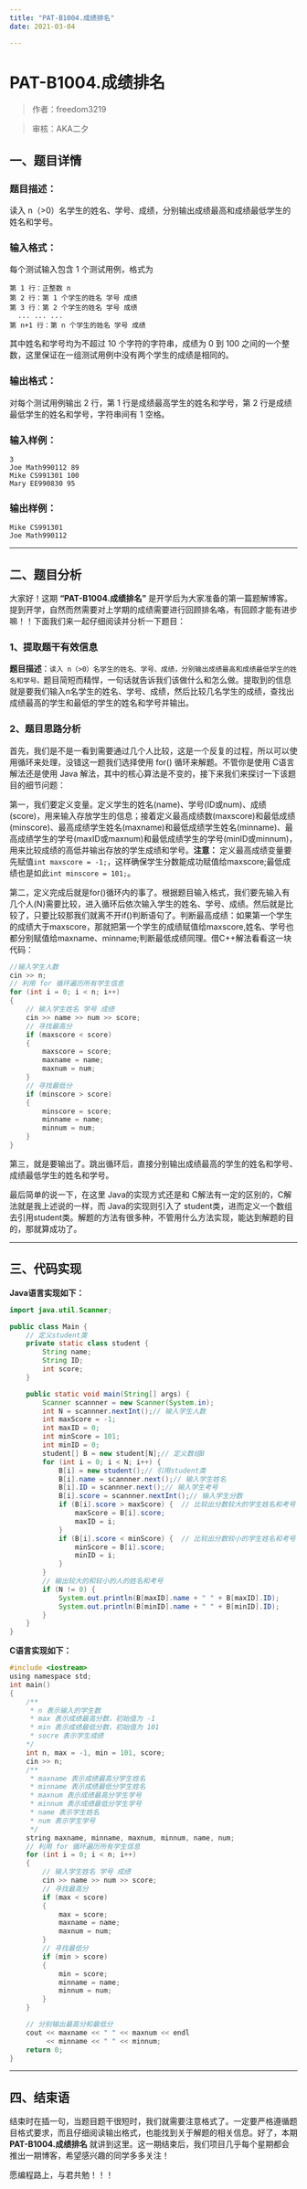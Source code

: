 ```yaml
---
title: "PAT-B1004.成绩排名"
date: 2021-03-04

---
```


# PAT-B1004.成绩排名

>    作者：freedom3219

>    审核：AKA二夕


## 一、题目详情

### 题目描述：

读入 n（>0）名学生的姓名、学号、成绩，分别输出成绩最高和成绩最低学生的姓名和学号。

### 输入格式：

每个测试输入包含 1 个测试用例，格式为

```
第 1 行：正整数 n
第 2 行：第 1 个学生的姓名 学号 成绩
第 3 行：第 2 个学生的姓名 学号 成绩
  ... ... ...
第 n+1 行：第 n 个学生的姓名 学号 成绩
```

其中姓名和学号均为不超过 10 个字符的字符串，成绩为 0 到 100 之间的一个整数，这里保证在一组测试用例中没有两个学生的成绩是相同的。

### 输出格式：

对每个测试用例输出 2 行，第 1 行是成绩最高学生的姓名和学号，第 2 行是成绩最低学生的姓名和学号，字符串间有 1 空格。

### 输入样例：

```out
3
Joe Math990112 89
Mike CS991301 100
Mary EE990830 95
```

### 输出样例：

```out
Mike CS991301
Joe Math990112
```

---

## 二、题目分析

大家好！这期 **“PAT-B1004.成绩排名”** 是开学后为大家准备的第一篇题解博客。提到开学，自然而然需要对上学期的成绩需要进行回顾排名咯，有回顾才能有进步嘛！！下面我们来一起仔细阅读并分析一下题目：

### 1、提取题干有效信息

**题目描述**：`读入 n（>0）名学生的姓名、学号、成绩，分别输出成绩最高和成绩最低学生的姓名和学号。`题目简短而精悍，一句话就告诉我们该做什么和怎么做。提取到的信息就是要我们输入n名学生的姓名、学号、成绩，然后比较几名学生的成绩，查找出成绩最高的学生和最低的学生的姓名和学号并输出。

### 2、题目思路分析

首先，我们是不是一看到需要通过几个人比较，这是一个反复的过程，所以可以使用循环来处理，没错这一题我们选择使用 for() 循环来解题。不管你是使用 C语言解法还是使用 Java 解法，其中的核心算法是不变的，接下来我们来探讨一下该题目的细节问题：

第一，我们要定义变量。定义学生的姓名(name)、学号(ID或num)、成绩(score)，用来输入存放学生的信息；接着定义最高成绩数(maxscore)和最低成绩(minscore)、最高成绩学生姓名(maxname)和最低成绩学生姓名(minname)、最高成绩学生的学号(maxID或maxnum)和最低成绩学生的学号(minID或minnum)，用来比较成绩的高低并输出存放的学生成绩和学号。**注意：** 定义最高成绩变量要先赋值`int maxscore = -1;`，这样确保学生分数能成功赋值给maxscore;最低成绩也是如此`int minscore = 101;`。

第二，定义完成后就是for()循环内的事了。根据题目输入格式，我们要先输入有几个人(N)需要比较，进入循环后依次输入学生的姓名、学号、成绩。然后就是比较了，只要比较那我们就离不开if()判断语句了。判断最高成绩：如果第一个学生的成绩大于maxscore，那就把第一个学生的成绩赋值给maxscore,姓名、学号也都分别赋值给maxname、minname;判断最低成绩同理。借C++解法看看这一块代码：

```C++
//输入学生人数
cin >> n;
// 利用 for 循环遍历所有学生信息
for (int i = 0; i < n; i++)
{
    // 输入学生姓名 学号 成绩
    cin >> name >> num >> score;
    // 寻找最高分
    if (maxscore < score)
    {
        maxscore = score;
        maxname = name;
        maxnum = num;
    }
    // 寻找最低分
    if (minscore > score)
    {
        minscore = score;
        minname = name;
        minnum = num;
    }
}
```

第三，就是要输出了。跳出循环后，直接分别输出成绩最高的学生的姓名和学号、成绩最低学生的姓名和学号。

最后简单的说一下，在这里 Java的实现方式还是和 C解法有一定的区别的，C解法就是我上述说的一样，而 Java的实现则引入了 student类，进而定义一个数组去引用student类。解题的方法有很多种，不管用什么方法实现，能达到解题的目的，那就算成功了。

---

## 三、代码实现

**Java语言实现如下：**

```java
import java.util.Scanner;

public class Main {
    // 定义student类
    private static class student {
        String name;
        String ID;
        int score;
    }

    public static void main(String[] args) {
        Scanner scannner = new Scanner(System.in);
        int N = scannner.nextInt();// 输入学生人数
        int maxScore = -1;
        int maxID = 0;
        int minScore = 101;
        int minID = 0;
        student[] B = new student[N];// 定义数组B
        for (int i = 0; i < N; i++) {
            B[i] = new student();// 引用student类
            B[i].name = scannner.next();// 输入学生姓名
            B[i].ID = scannner.next();// 输入学生考号
            B[i].score = scannner.nextInt();// 输入学生分数
            if (B[i].score > maxScore) {  // 比较出分数较大的学生姓名和考号
                maxScore = B[i].score;
                maxID = i;
            }
            if (B[i].score < minScore) {  // 比较出分数较小的学生姓名和考号
                minScore = B[i].score;
                minID = i;
            }
        }
        // 输出较大的和较小的人的姓名和考号
        if (N != 0) {
            System.out.println(B[maxID].name + " " + B[maxID].ID);
            System.out.println(B[minID].name + " " + B[minID].ID);
        }
    }
}
```

**C语言实现如下：**

```c
#include <iostream>
using namespace std;
int main()
{
    /**
     * n 表示输入的学生数
     * max 表示成绩最高分数，初始值为 -1
     * min 表示成绩最低分数，初始值为 101
     * socre 表示学生成绩
    */
    int n, max = -1, min = 101, score;
    cin >> n;
    /**
     * maxname 表示成绩最高分学生姓名
     * minname 表示成绩最低分学生姓名
     * maxnum 表示成绩最高分学生学号
     * minnum 表示成绩最低分学生学号
     * name 表示学生姓名
     * num 表示学生学号 
     */
    string maxname, minname, maxnum, minnum, name, num;
    // 利用 for 循环遍历所有学生信息
    for (int i = 0; i < n; i++)
    {
        // 输入学生姓名 学号 成绩
        cin >> name >> num >> score;
        // 寻找最高分
        if (max < score)
        {
            max = score;
            maxname = name;
            maxnum = num;
        }
        // 寻找最低分
        if (min > score)
        {
            min = score;
            minname = name;
            minnum = num;
        }
    }

    // 分别输出最高分和最低分
    cout << maxname << " " << maxnum << endl
         << minname << " " << minnum;
    return 0;
}
```


---

## 四、结束语

结束时在插一句，当题目题干很短时，我们就需要注意格式了。一定要严格遵循题目格式要求，而且仔细阅读输出格式，也能找到关于解题的相关信息。好了，本期 **PAT-B1004.成绩排名** 就讲到这里。这一期结束后，我们项目几乎每个星期都会推出一期博客，希望感兴趣的同学多多关注！

愿编程路上，与君共勉！！！
